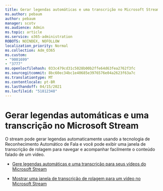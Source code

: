 ```yaml
---
title: Gerar legendas automáticas e uma transcrição no Microsoft Stream
ms.author: pebaum
author: pebaum
manager: scotv
ms.audience: Admin
ms.topic: article
ms.service: o365-administration
ROBOTS: NOINDEX, NOFOLLOW
localization_priority: Normal
ms.collection: Adm_O365
ms.custom:
- "9001699"
- "3777"
ms.openlocfilehash: 033c479cd31c5028b00b2ffe64d63fea2762f3fc
ms.sourcegitcommit: 8bc60ec34bc1e40685e3976576e04a2623f63a7c
ms.translationtype: MT
ms.contentlocale: pt-BR
ms.lasthandoff: 04/15/2021
ms.locfileid: "51812348"
---
```

# <a name="generate-automatic-captions-and-a-transcript-in-microsoft-stream"></a>Gerar legendas automáticas e uma transcrição no Microsoft Stream

O stream pode gerar legendas automaticamente usando a tecnologia de Reconhecimento Automático de Fala e você pode exibir uma janela de transcrição de rolagem para navegar e acompanhar facilmente o conteúdo falado de um vídeo.

- [Gere legendas automáticas e uma transcrição para seus vídeos do Microsoft Stream](https://docs.microsoft.com/stream/portal-autogenerate-captions)

- [Mostrar uma janela de transcrição de rolagem para um vídeo no Microsoft Stream](https://docs.microsoft.com/stream/portal-configure-transcript-mode)
